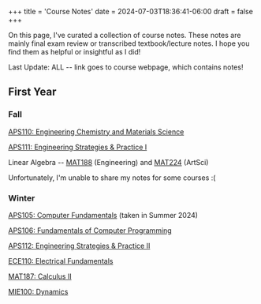 +++
title = 'Course Notes'
date = 2024-07-03T18:36:41-06:00
draft = false
+++

On this page, I've curated a collection of course notes. These notes are mainly final exam review or transcribed textbook/lecture notes. I hope you find them as helpful or insightful as I did!

Last Update: ALL -- link goes to course webpage, which contains notes!

## First Year
### Fall
[APS110: Engineering Chemistry and Materials Science](/notes/firstyear/aps110/)

[APS111: Engineering Strategies & Practice I](/notes/firstyear/aps111/)

Linear Algebra -- [MAT188](/notes/firstyear/mat188/) (Engineering) and [MAT224](/notes/firstyear/mat224/) (ArtSci)

Unfortunately, I'm unable to share my notes for some courses :(

### Winter
[APS105: Computer Fundamentals](/notes/firstyear/aps105/) (taken in Summer 2024)

[APS106: Fundamentals of Computer Programming](/notes/firstyear/aps106/)

[APS112: Engineering Strategies & Practice II](/notes/firstyear/aps112/)

[ECE110: Electrical Fundamentals](/notes/firstyear/ece110/)

[MAT187: Calculus II](/notes/firstyear/mat187/)

[MIE100: Dynamics](/notes/firstyear/mie100/)
